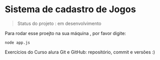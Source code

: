 
<h1> Sistema de cadastro de Jogos</h1>

> Status do projeto : em desenvolvimento

Para rodar esse proejto na sua máquina , por favor digite:

```
node app.js
```

Exercícios do Curso alura Git e GitHub: reposítório, commit e versões
:)